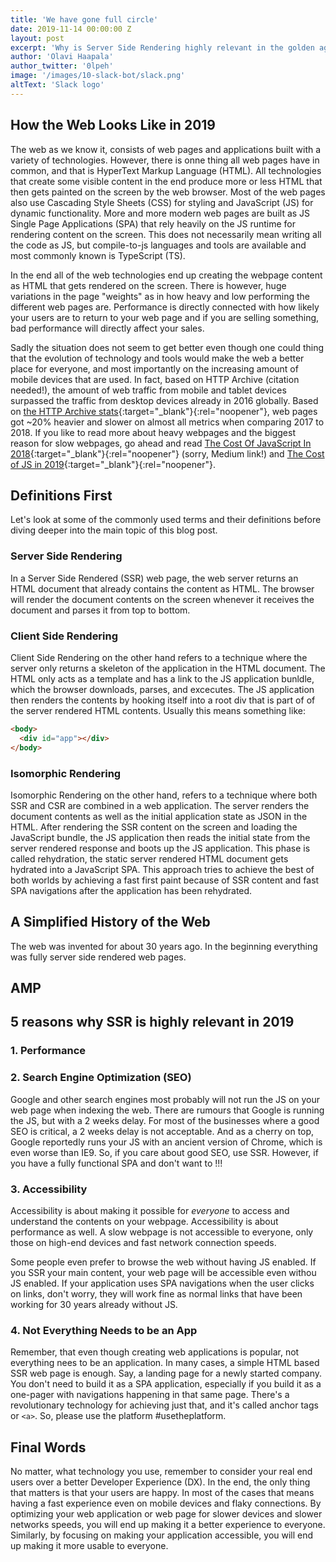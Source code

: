```yaml
---
title: 'We have gone full circle'
date: 2019-11-14 00:00:00 Z
layout: post
excerpt: 'Why is Server Side Rendering highly relevant in the golden age of JavaScript Single Page Applications?'
author: 'Olavi Haapala'
author_twitter: '0lpeh'
image: '/images/10-slack-bot/slack.png'
altText: 'Slack logo'
---
```


## How the Web Looks Like in 2019

The web as we know it, consists of web pages and applications built with a variety of technologies.
However, there is onne thing all web pages have in common, and that is HyperText Markup Language (HTML).
All technologies that create some visible content in the end produce more or less HTML that then gets painted on the screen by the web browser.
Most of the web pages also use Cascading Style Sheets (CSS) for styling and JavaScript (JS) for dynamic functionality.
More and more modern web pages are built as JS Single Page Applications (SPA) that rely heavily on the JS runtime for rendering content on the screen.
This does not necessarily mean writing all the code as JS, but compile-to-js languages and tools are available and most commonly known is TypeScript (TS).

In the end all of the web technologies end up creating the webpage content as HTML that gets rendered on the screen.
There is however, huge variations in the page "weights" as in how heavy and low performing the different web pages are.
Performance is directly connected with how likely your users are to return to your web page and if you are selling something, bad performance will directly affect your sales.

Sadly the situation does not seem to get better even though one could thing that the evolution of technology and tools would make the web a better place for everyone, and most importantly on the increasing amount of mobile devices that are used.
In fact, based on HTTP Archive (citation needed!), the amount of web traffic from mobile and tablet devices surpassed the traffic from desktop devices already in 2016 globally.
Based on [the HTTP Archive stats](https://httparchive.org/reports/page-weight?start=2017_05_01&end=2018_05_15&view=list){:target="\_blank"}{:rel="noopener"}, web pages got ~20% heavier and slower on almost all metrics when comparing 2017 to 2018.
If you like to read more about heavy webpages and the biggest reason for slow webpages, go ahead and read [The Cost Of JavaScript In 2018](https://medium.com/@addyosmani/the-cost-of-javascript-in-2018-7d8950fbb5d4){:target="\_blank"}{:rel="noopener"} (sorry, Medium link!) and [The Cost of JS in 2019](https://v8.dev/blog/cost-of-javascript-2019){:target="\_blank"}{:rel="noopener"}.

## Definitions First

Let's look at some of the commonly used terms and their definitions before diving deeper into the main topic of this blog post.

### Server Side Rendering

In a Server Side Rendered (SSR) web page, the web server returns an HTML document that already contains the content as HTML.
The browser will render the document contents on the screen whenever it receives the document and parses it from top to bottom.

### Client Side Rendering

Client Side Rendering on the other hand refers to a technique where the server only returns a skeleton of the application in the HTML document.
The HTML only acts as a template and has a link to the JS application bunldle, which the browser downloads, parses, and excecutes.
The JS application then renders the contents by hooking itself into a root div that is part of of the server rendered HTML contents.
Usually this means something like:

```html
<body>
  <div id="app"></div>
</body>
```

### Isomorphic Rendering

Isomorphic Rendering on the other hand, refers to a technique where both SSR and CSR are combined in a web application.
The server renders the document contents as well as the initial application state as JSON in the HTML.
After rendering the SSR content on the screen and loading the JavaScript bundle, the JS application then reads the initial state from the server rendered response and boots up the JS application.
This phase is called rehydration, the static server rendered HTML document gets hydrated into a JavaScript SPA.
This approach tries to achieve the best of both worlds by achieving a fast first paint because of SSR content and fast SPA navigations after the application has been rehydrated.

## A Simplified History of the Web

The web was invented for about 30 years ago.
In the beginning everything was fully server side rendered web pages.

## AMP

## 5 reasons why SSR is highly relevant in 2019

### 1. Performance

### 2. Search Engine Optimization (SEO)

Google and other search engines most probably will not run the JS on your web page when indexing the web.
There are rumours that Google is running the JS, but with a 2 weeks delay.
For most of the businesses where a good SEO is critical, a 2 weeks delay is not acceptable.
And as a cherry on top, Google reportedly runs your JS with an ancient version of Chrome, which is even worse than IE9.
So, if you care about good SEO, use SSR.
However, if you have a fully functional SPA and don't want to !!!

### 3. Accessibility

Accessibility is about making it possible for _everyone_ to access and understand the contents on your webpage.
Accessibility is about performance as well.
A slow webpage is not accessible to everyone, only those on high-end devices and fast network connection speeds.

Some people even prefer to browse the web without having JS enabled.
If you SSR your main content, your web page will be accessible even withou JS enabled.
If your application uses SPA navigations when the user clicks on links, don't worry, they will work fine as normal links that have been working for 30 years already without JS.

### 4. Not Everything Needs to be an App

Remember, that even though creating web applications is popular, not everything nees to be an application.
In many cases, a simple HTML based SSR web page is enough.
Say, a landing page for a newly started company.
You don't need to build it as a SPA application, especially if you build it as a one-pager with navigations happening in that same page.
There's a revolutionary technology for achieving just that, and it's called anchor tags or `<a>`.
So, please use the platform #usetheplatform.

## Final Words

No matter, what technology you use, remember to consider your real end users over a better Developer Experience (DX).
In the end, the only thing that matters is that your users are happy.
In most of the cases that means having a fast experience even on mobile devices and flaky connections.
By optimizing your web application or web page for slower devices and slower networks speeds, you will end up making it a better experience to everyone.
Similarly, by focusing on making your application accessible, you will end up making it more usable to everyone.
